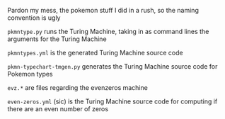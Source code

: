 Pardon my mess, the pokemon stuff I did in a rush, so the naming convention is ugly

`pkmntype.py` runs the Turing Machine, taking in as command lines the
arguments for the Turing Machine

`pkmntypes.yml` is the generated Turing Machine source code

`pkmn-typechart-tmgen.py` generates the Turing Machine source code for Pokemon types

`evz.*` are files regarding the evenzeros machine

`even-zeros.yml` (sic) is the Turing Machine source code for computing if there
are an even number of zeros

